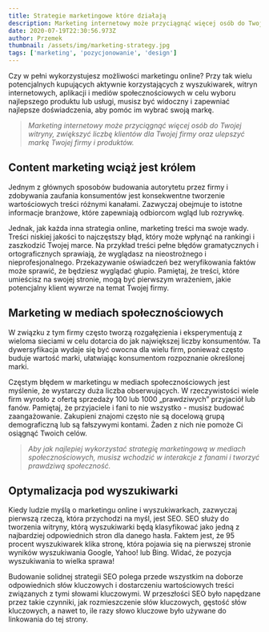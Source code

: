 ```yaml
---
title: Strategie marketingowe które działają
description: Marketing internetowy może przyciągnąć więcej osób do Twojej witryny, zwiększyć liczbę klientów dla Twojej firmy oraz ulepszyć markę Twojej firmy i produktów
date: 2020-07-19T22:30:56.973Z
author: Przemek
thumbnail: /assets/img/marketing-strategy.jpg
tags: ['marketing', 'pozycjonowanie', 'design']
---
```


Czy w pełni wykorzystujesz możliwości marketingu online? Przy tak wielu potencjalnych kupujących aktywnie korzystających z wyszukiwarek, witryn internetowych, aplikacji i mediów społecznościowych w celu wyboru najlepszego produktu lub usługi, musisz być widoczny i zapewniać najlepsze doświadczenia, aby pomóc im wybrać swoją markę.

> *Marketing internetowy może przyciągnąć więcej osób do Twojej witryny, zwiększyć liczbę klientów dla Twojej firmy oraz ulepszyć markę Twojej firmy i produktów.*

## Content marketing wciąż jest królem

Jednym z głównych sposobów budowania autorytetu przez firmy i zdobywania zaufania konsumentów jest konsekwentne tworzenie wartościowych treści różnymi kanałami. Zazwyczaj obejmuje to istotne informacje branżowe, które zapewniają odbiorcom wgląd lub rozrywkę.

Jednak, jak każda inna strategia online, marketing treści ma swoje wady. Treści niskiej jakości to najczęstszy błąd, który może wpłynąć na rankingi i zaszkodzić Twojej marce. Na przykład treści pełne błędów gramatycznych i ortograficznych sprawiają, że wyglądasz na nieostrożnego i nieprofesjonalnego. Przekazywanie oświadczeń bez weryfikowania faktów może sprawić, że będziesz wyglądać głupio. Pamiętaj, że treści, które umieścisz na swojej stronie, mogą być pierwszym wrażeniem, jakie potencjalny klient wywrze na temat Twojej firmy.

## Marketing w mediach społecznościowych

W związku z tym firmy często tworzą rozgałęzienia i eksperymentują z wieloma sieciami w celu dotarcia do jak największej liczby konsumentów. Ta dywersyfikacja wydaje się być owocna dla wielu firm, ponieważ często buduje wartość marki, ułatwiając konsumentom rozpoznanie określonej marki.

Częstym błędem w marketingu w mediach społecznościowych jest myślenie, że wystarczy duża liczba obserwujących. W rzeczywistości wiele firm wyrosło z ofertą sprzedaży 100 lub 1000 „prawdziwych” przyjaciół lub fanów. Pamiętaj, że przyjaciele i fani to nie wszystko - musisz budować zaangażowanie. Zakupieni znajomi często nie są docelową grupą demograficzną lub są fałszywymi kontami. Żaden z nich nie pomoże Ci osiągnąć Twoich celów.

> *Aby jak najlepiej wykorzystać strategię marketingową w mediach społecznościowych, musisz wchodzić w interakcje z fanami i tworzyć prawdziwą społeczność.*

## Optymalizacja pod wyszukiwarki

Kiedy ludzie myślą o marketingu online i wyszukiwarkach, zazwyczaj pierwszą rzeczą, która przychodzi na myśl, jest SEO. SEO służy do tworzenia witryny, którą wyszukiwarki będą klasyfikować jako jedną z najbardziej odpowiednich stron dla danego hasła. Faktem jest, że 95 procent wyszukiwarek klika stronę, która pojawia się na pierwszej stronie wyników wyszukiwania Google, Yahoo! lub Bing. Widać, że pozycja wyszukiwania to wielka sprawa!

Budowanie solidnej strategii SEO polega przede wszystkim na doborze odpowiednich słów kluczowych i dostarczeniu wartościowych treści związanych z tymi słowami kluczowymi. W przeszłości SEO było napędzane przez takie czynniki, jak rozmieszczenie słów kluczowych, gęstość słów kluczowych, a nawet to, ile razy słowo kluczowe było używane do linkowania do tej strony.